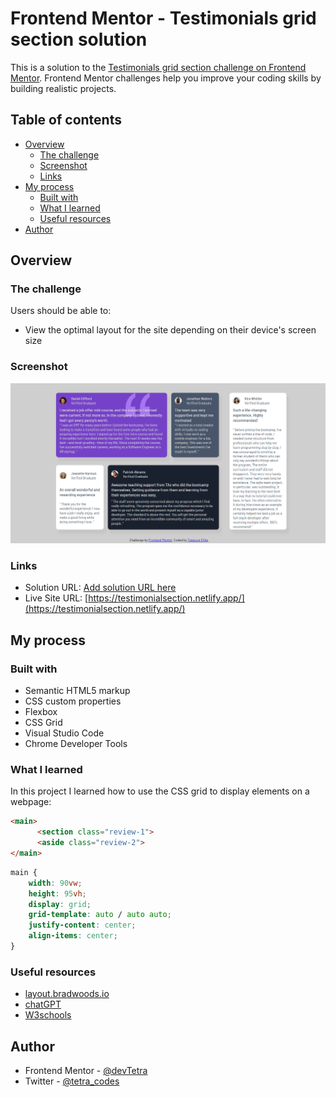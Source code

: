 # Frontend Mentor - Testimonials grid section solution

This is a solution to the [Testimonials grid section challenge on Frontend Mentor](https://www.frontendmentor.io/challenges/testimonials-grid-section-Nnw6J7Un7). Frontend Mentor challenges help you improve your coding skills by building realistic projects. 

## Table of contents

- [Overview](#overview)
  - [The challenge](#the-challenge)
  - [Screenshot](#screenshot)
  - [Links](#links)
- [My process](#my-process)
  - [Built with](#built-with)
  - [What I learned](#what-i-learned)
  - [Useful resources](#useful-resources)
- [Author](#author)

## Overview

### The challenge

Users should be able to:

- View the optimal layout for the site depending on their device's screen size

### Screenshot

![](./screenshot.png)

### Links

- Solution URL: [Add solution URL here](https://your-solution-url.com)
- Live Site URL: [https://testimonialsection.netlify.app/](https://testimonialsection.netlify.app/)

## My process

### Built with

- Semantic HTML5 markup
- CSS custom properties
- Flexbox
- CSS Grid
- Visual Studio Code
- Chrome Developer Tools


### What I learned

  In this project I learned how to use the CSS grid to display elements on a webpage: 

```html
<main>
      <section class="review-1">
      <aside class="review-2">
</main>        
```

```css
main {
    width: 90vw;
    height: 95vh;
    display: grid;
    grid-template: auto / auto auto;
    justify-content: center;
    align-items: center;
}
```

### Useful resources
- [layout.bradwoods.io](https://www.layout.bradwoods.io)
- [chatGPT](https://www.chatopenai.com)
- [W3schools](https://www.w3schools.com)

## Author

- Frontend Mentor - [@devTetra](https://www.frontendmentor.io/profile/devTetra)
- Twitter - [@tetra_codes](https://twitter.com/tetra_codes)
